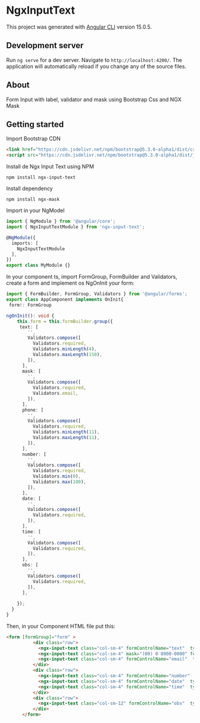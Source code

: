 # NgxInputText

This project was generated with [Angular CLI](https://github.com/angular/angular-cli) version 15.0.5.

## Development server

Run `ng serve` for a dev server. Navigate to `http://localhost:4200/`. The application will automatically reload if you change any of the source files.

## About

Form Input with label, validator and mask using Bootstrap Css and NGX Mask

## Getting started

Import Bootstrap CDN
```html
<link href="https://cdn.jsdelivr.net/npm/bootstrap@5.3.0-alpha1/dist/css/bootstrap.min.css" rel="stylesheet" integrity="sha384-GLhlTQ8iRABdZLl6O3oVMWSktQOp6b7In1Zl3/Jr59b6EGGoI1aFkw7cmDA6j6gD" crossorigin="anonymous">
<script src="https://cdn.jsdelivr.net/npm/bootstrap@5.3.0-alpha1/dist/js/bootstrap.bundle.min.js" integrity="sha384-w76AqPfDkMBDXo30jS1Sgez6pr3x5MlQ1ZAGC+nuZB+EYdgRZgiwxhTBTkF7CXvN" crossorigin="anonymous"></script>
```

Install de Ngx Input Text using NPM

```
npm install ngx-input-text
```

Install dependency

```
npm install ngx-mask

```

Import in your NgModel

```typescript
import { NgModule } from '@angular/core';
import { NgxInputTextModule } from 'ngx-input-text';

@NgModule({
  imports: [
    NgxInputTextModule
  ],
})
export class MyModule {}

```

In your component ts, import FormGroup, FormBuilder and Validators, create a form and implement os NgOnInit your form:

```typescript
import { FormBuilder, FormGroup, Validators } from '@angular/forms';
export class AppComponent implements OnInit{
 form!: FormGroup

ngOnInit(): void {
    this.form = this.formBuilder.group({     
     text: [
        '',
        Validators.compose([
          Validators.required,
          Validators.minLength(4),
          Validators.maxLength(150),
        ]),
      ],
      mask: [
        '',
        Validators.compose([
          Validators.required,
          Validators.email,
        ]),
      ],
      phone: [
        '',
        Validators.compose([
          Validators.required,
          Validators.minLength(11),
          Validators.maxLength(11),
        ]),
      ],
      number: [
        '',
        Validators.compose([
          Validators.required,
          Validators.min(0),
          Validators.max(100),
        ]),
      ],
      date: [
        '',
        Validators.compose([
          Validators.required,
        ]),
      ],
      time: [
        '',
        Validators.compose([
          Validators.required,
        ]),
      ],
      obs: [
        '',
        Validators.compose([
          Validators.required,
        ]),
      ],
    
    });
  }
}

```

Then, in your Component HTML file put this:

```html
<form [formGroup]="form" >
          <div class="row">
            <ngx-input-text class="col-sm-4" formControlName="text"  type="text" label="Text" id="text"  />
            <ngx-input-text class="col-sm-4" mask="(00) 0 0000-0000" formControlName="mask"  type="text" label="Text with mask" id="mask"  />
            <ngx-input-text class="col-sm-4" formControlName="email"  type="email" label="Email" id="email"  />
          </div>
          <div class="row">
            <ngx-input-text class="col-sm-4" formControlName="number"  type="number" label="Number" id="number"  />
            <ngx-input-text class="col-sm-4" formControlName="date"  type="date" label="Date" id="date"  />
            <ngx-input-text class="col-sm-4" formControlName="time"  type="time" label="Time" id="time"  />
          </div>
          <div class="row">
            <ngx-input-text class="col-sm-12" formControlName="obs"  type="textarea" label="Description" id="obs"  />
          </div>
      </form>
```
